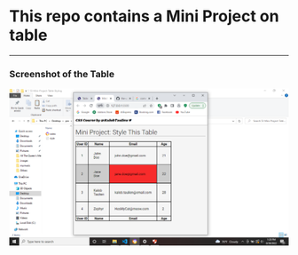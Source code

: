 # This repo contains a Mini Project on table
<hr>
<h3>Screenshot of the Table</h3>
<img src="table\Screenshot (32).png">